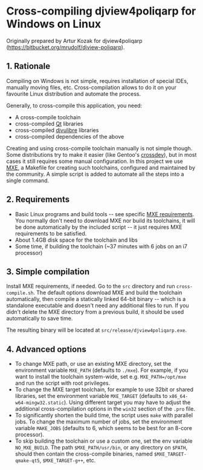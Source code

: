 # Cross-compiling djview4poliqarp for Windows on Linux

Originally prepared by Artur Kozak for djview4poliqarp (https://bitbucket.org/mrudolf/djview-poliqarp).


## 1. Rationale

Compiling on Windows is not simple, requires installation of special IDEs,
manually moving files, etc. Cross-compilation allows to do it on your favourite
Linux distribution and automate the process.

Generally, to cross-compile this application, you need:

 * A cross-compile toolchain
 * cross-compiled [Qt](https://www.qt.io/download-open-source/) libraries
 * cross-compiled [djvulibre](http://djvu.sourceforge.net/) libraries
 * cross-compiled dependencies of the above

Creating and using cross-compile toolchain manually is not simple though. Some
distributions try to make it easier (like Gentoo's
[crossdev](https://wiki.gentoo.org/wiki/Cross_build_environment)), but in most
cases it still requires some manual configuration. In this project we use
[MXE](http://mxe.cc/), a Makefile for creating such toolchains, configured and
maintained by the community. A simple script is added to automate all the steps
into a single command.

## 2. Requirements

 * Basic Linux programs and build tools -- see specific
   [MXE requirements](http://mxe.cc/#requirements). You normally don't need
   to download MXE nor build its toolchains, it will be done automatically
   by the included script -- it just requires MXE requirements to be satisfied.
 * About 1.4GB disk space for the toolchain and libs
 * Some time, if building the toolchain (~37 minutes with 6 jobs on an i7
   processor)

## 3. Simple compilation

Install MXE requirements, if needed. Go to the `src` directory and run
`cross-compile.sh`. The default options download MXE and build the toolchain
automatically, then compile a statically linked 64-bit binary -- which is
a standalone executable and doesn't need any additional files to run. If you
didn't delete the MXE directory from a previous build, it should be used
automatically to save time.

The resulting binary will be located at `src/release/djview4poliqarp.exe`.

## 4. Advanced options

 * To change MXE path, or use an existing MXE directory, set the environment
   variable `MXE_PATH` (defaults to `./mxe`). For example, if you want to
   install the toolchain system-wide, set e.g. `MXE_PATH=/opt/mxe` and run
   the script with root privileges.
 * To change the MXE target toolchain, for example to use 32bit or shared
   libraries, set the environment variable `MXE_TARGET` (defaults to
   `x86_64-w64-mingw32.static`). Using different target you may have to adjust
   the additional cross-compilation options in the `win32` section of the `.pro`
   file.
 * To significantly shorten the build time, the script uses `make` with parallel
   jobs. To change the maximum number of jobs, set the environment variable
   `MAKE_JOBS` (defaults to 6, which seems to be best for an 8-core processor).
 * To skip building the toolchain or use a custom one, set the env variable
   `NO_MXE_BUILD`. The path `$MXE_PATH/usr/bin`, or any directory on `$PATH`,
   should then contain the cross-compile binaries, named `$MXE_TARGET-qmake-qt5`,
   `$MXE_TARGET-g++`, etc.
